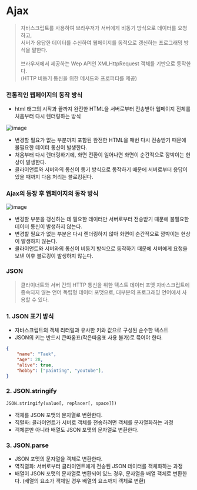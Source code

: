 # Ajax

> 자바스크립트를 사용하여 브라우저가 서버에게 비동기 방식으로 데이터를 요청하고,<br>
서버가 응답한 데이터를 수신하여 웹페이지를 동적으로 갱신하는 프로그래밍 방식을 말한다. <br><br>
> 브라우저에서 제공하는 Wep API인 XMLHttpRequest 객체를 기반으로 동작한다. <br>(HTTP 비동기 통신을 위한 메서드와 프로퍼티를 제공)

### 전통적인 웹페이지의 동작 방식

- html 태그의 시작과 끝까지 완전한 HTML을 서버로부터 전송받아 웹페이지 전체를 처음부터 다시 렌더링하는 방식

![image](https://github.com/6uamy/modern-javascript-study/assets/79950091/bd2ac609-532b-4ef1-aa08-b30a6faf8c8e)

- 변경할 필요가 없는 부분까지 포함된 완전한 HTML을 매번 다시 전송받기 때문에 불필요한 데이터 통신이 발생한다.
- 처음부터 다시 렌더링하기에, 화면 전환이 일어나면 화면이 순간적으로 깜박이는 현상이 발생한다.
- 클라이언트와 서버와의 통신이 동기 방식으로 동작하기 때문에 서버로부터 응답이 있을 때까지 다음 처리는 블로킹된다.

### Ajax의 등장 후 웹페이지의 동작 방식

![image](https://github.com/6uamy/modern-javascript-study/assets/79950091/eb14b0e0-39b7-4ba7-b6cc-629ebc0c0f6d)

- 변경할 부분을 갱신하는 데 필요한 데이터만 서버로부터 전송받기 때문에 불필요한 데이터 통신이 발생하지 않는다.
- 변경할 필요가 없는 부분은 다시 렌더링하지 않아 화면이 순간적으로 깜박이는 현상이 발생하지 않는다.
- 클라이언트와 서버와의 통신이 비동기 방식으로 동작하기 때문에 서버에게 요청을 보낸 이후 블로킹이 발생하지 않는다.

### JSON

> 클라이너트와 서버 간의 HTTP 통신을 위한 텍스트 데이터 포맷
> 자바스크립트에 종속되지 않는 언어 독립형 데이터 포맷으로, 대부분의 프로그래밍 언어에서 사용할 수 있다.

### 1. JSON 표기 방식

- 자바스크립트의 객체 리터럴과 유사한 키와 값으로 구성된 순수한 텍스트
- JSON의 키는 반드시 큰따옴표(작은따옴표 사용 불가)로 묶어야 한다.

```json
{
    "name": "Taek",
    "age": 28,
    "alive": true,
    "hobby": ["painting", "youtube"],
}
```

### 2. JSON.stringify

`JSON.stringify(value[, replacer[, space]])`

- 객체를 JSON 포맷의 문자열로 변환한다.
- 직렬화: 클라이언트가 서버로 객체를 전송하려면 객체를 문자열화하는 과정
- 객체뿐만 아니라 배열도 JSON 포맷의 문자열로 변환한다.

### 3. JSON.parse

- JSON 포맷의 문자열을 객체로 변환한다.
- 역직렬화: 서버로부터 클라이언트에게 전송된 JSON 데이터를 객체화하는 과정
- 배열이 JSON 포맷의 문자열로 변환되어 있느 경우, 문자열을 배열 객체로 변환한다. (배열의 요소가 객체일 경우 배열의 요소까지 객체로 변환)
